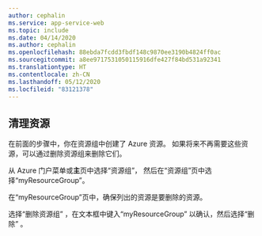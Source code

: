 ```yaml
---
author: cephalin
ms.service: app-service-web
ms.topic: include
ms.date: 04/14/2020
ms.author: cephalin
ms.openlocfilehash: 88ebda7fcdd3fbdf148c9870ee3190b4824ff0ac
ms.sourcegitcommit: a8ee9717531050115916dfe427f84bd531a92341
ms.translationtype: HT
ms.contentlocale: zh-CN
ms.lasthandoff: 05/12/2020
ms.locfileid: "83121378"
---
```

## <a name="clean-up-resources"></a>清理资源

在前面的步骤中，你在资源组中创建了 Azure 资源。 如果将来不再需要这些资源，可以通过删除资源组来删除它们。
 
从 Azure 门户菜单或**主**页中选择“资源组”，  然后在“资源组”页中选择“myResourceGroup”。  

在“myResourceGroup”页中，确保列出的资源是要删除的资源。 

选择“删除资源组”  ，在文本框中键入“myResourceGroup”  以确认，然后选择“删除”  。
